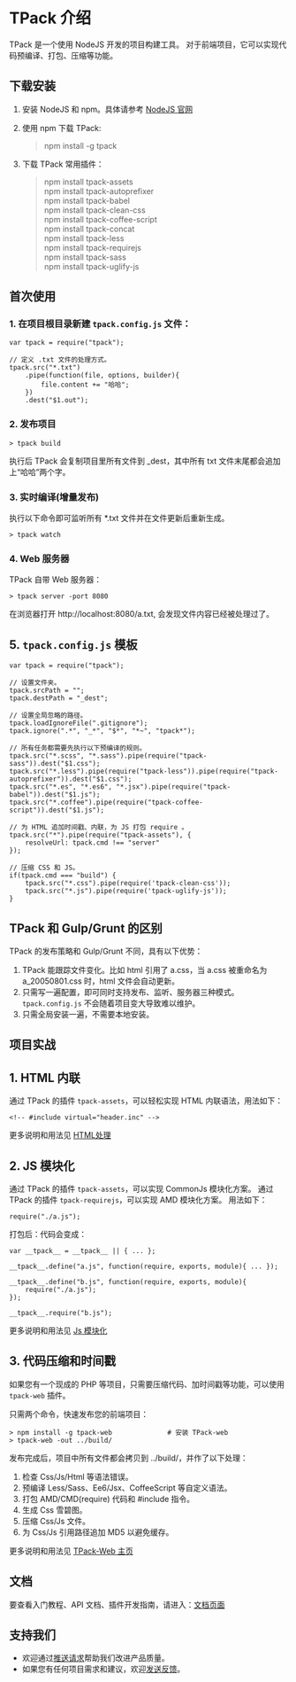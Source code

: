 # TPack 介绍
TPack 是一个使用 NodeJS 开发的项目构建工具。
对于前端项目，它可以实现代码预编译、打包、压缩等功能。

## 下载安装

1. 安装 NodeJS 和 npm。具体请参考 [NodeJS 官网](https://nodejs.org)
2. 使用 npm 下载 TPack:

    > npm install -g tpack

3. 下载 TPack 常用插件：       
     
    > npm install tpack-assets           
    > npm install tpack-autoprefixer           
    > npm install tpack-babel           
    > npm install tpack-clean-css           
    > npm install tpack-coffee-script           
    > npm install tpack-concat           
    > npm install tpack-less           
    > npm install tpack-requirejs           
    > npm install tpack-sass           
    > npm install tpack-uglify-js           
 
## 首次使用

### 1. 在项目根目录新建 `tpack.config.js` 文件：

    var tpack = require("tpack");
    
    // 定义 .txt 文件的处理方式。
    tpack.src("*.txt")
        .pipe(function(file, options, builder){  
            file.content += "哈哈";
        })
        .dest("$1.out");
    
### 2. 发布项目

    > tpack build

执行后 TPack 会复制项目里所有文件到 _dest，其中所有 txt 文件末尾都会追加上“哈哈”两个字。

### 3. 实时编译(增量发布)

执行以下命令即可监听所有 *.txt 文件并在文件更新后重新生成。

    > tpack watch

### 4. Web 服务器

TPack 自带 Web 服务器：

    > tpack server -port 8080

在浏览器打开 http://localhost:8080/a.txt, 会发现文件内容已经被处理过了。

## 5. `tpack.config.js` 模板

    var tpack = require("tpack");

    // 设置文件夹。
    tpack.srcPath = "";
    tpack.destPath = "_dest";

    // 设置全局忽略的路径。
    tpack.loadIgnoreFile(".gitignore");
    tpack.ignore(".*", "_*", "$*", "*~", "tpack*");

    // 所有任务都需要先执行以下预编译的规则。
    tpack.src("*.scss", "*.sass").pipe(require("tpack-sass")).dest("$1.css");
    tpack.src("*.less").pipe(require("tpack-less")).pipe(require("tpack-autoprefixer")).dest("$1.css");
    tpack.src("*.es", "*.es6", "*.jsx").pipe(require("tpack-babel")).dest("$1.js");
    tpack.src("*.coffee").pipe(require("tpack-coffee-script")).dest("$1.js");
    
    // 为 HTML 追加时间戳、内联，为 JS 打包 require 。
    tpack.src("*").pipe(require("tpack-assets"), {
        resolveUrl: tpack.cmd !== "server"
    });

    // 压缩 CSS 和 JS。
    if(tpack.cmd === "build") {
        tpack.src("*.css").pipe(require('tpack-clean-css'));
        tpack.src("*.js").pipe(require('tpack-uglify-js'));
    }

## TPack 和 Gulp/Grunt 的区别

TPack 的发布策略和 Gulp/Grunt 不同，具有以下优势：

1. TPack 能跟踪文件变化。比如 html 引用了 a.css，当 a.css 被重命名为 a_20050801.css 时，html 文件会自动更新。
2. 只需写一遍配置，即可同时支持发布、监听、服务器三种模式。`tpack.config.js` 不会随着项目变大导致难以维护。
3. 只需全局安装一遍，不需要本地安装。

## 项目实战

## 1. HTML 内联

通过 TPack 的插件 `tpack-assets`，可以轻松实现 HTML 内联语法，用法如下：

    <!-- #include virtual="header.inc" -->

更多说明和用法见 [HTML处理](https://github.com/tpack/tpack-assets/wiki/html)

## 2. JS 模块化

通过 TPack 的插件 `tpack-assets`，可以实现 CommonJs 模块化方案。
通过 TPack 的插件 `tpack-requirejs`，可以实现 AMD 模块化方案。
用法如下：

    require("./a.js");

打包后：代码会变成：

    var __tpack__ = __tpack__ || { ... };

    __tpack__.define("a.js", function(require, exports, module){ ... });

    __tpack__.define("b.js", function(require, exports, module){ 
        require("./a.js");
    });

    __tpack__.require("b.js");

更多说明和用法见 [Js 模块化](https://github.com/tpack/tpack-assets/wiki/js)

## 3. 代码压缩和时间戳

如果您有一个现成的 PHP 等项目，只需要压缩代码、加时间戳等功能，可以使用 `tpack-web` 插件。

只需两个命令，快速发布您的前端项目：

    > npm install -g tpack-web              # 安装 TPack-web
    > tpack-web -out ../build/

发布完成后，项目中所有文件都会拷贝到 ../build/，并作了以下处理：

1. 检查 Css/Js/Html 等语法错误。
2. 预编译 Less/Sass、Ee6/Jsx、CoffeeScript 等自定义语法。
3. 打包 AMD/CMD(require) 代码和 #include 指令。
4. 生成 Css 雪碧图。
5. 压缩 Css/Js 文件。
6. 为 Css/Js 引用路径追加 MD5 以避免缓存。

更多说明和用法见 [TPack-Web 主页](https://github.com/tpack/tpack-web)

## 文档

要查看入门教程、API 文档、插件开发指南，请进入：[文档页面](文档)

## 支持我们

- 欢迎通过[推送请求](https://help.github.com/articles/using-pull-requests)帮助我们改进产品质量。
- 如果您有任何项目需求和建议，欢迎[发送反馈](https://github.com/tpack/tpack/issues/new)。
